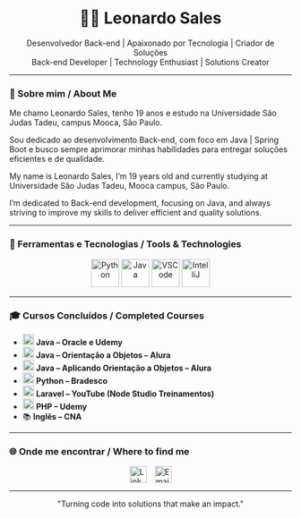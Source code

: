 <h1 align="center">👨‍💻 Leonardo Sales</h1>

<p align="center">
Desenvolvedor Back-end | Apaixonado por Tecnologia | Criador de Soluções<br/>
Back-end Developer | Technology Enthusiast | Solutions Creator
</p>

---

### 🚀 Sobre mim / About Me

Me chamo Leonardo Sales, tenho 19 anos e estudo na Universidade São Judas Tadeu, campus Mooca, São Paulo.

Sou dedicado ao desenvolvimento Back-end, com foco em Java | Spring Boot e busco sempre aprimorar minhas habilidades para entregar soluções eficientes e de qualidade.

My name is Leonardo Sales, I’m 19 years old and currently studying at Universidade São Judas Tadeu, Mooca campus, São Paulo.

I’m dedicated to Back-end development, focusing on Java, and always striving to improve my skills to deliver efficient and quality solutions.

---

### 🔧 Ferramentas e Tecnologias / Tools & Technologies

<div align="center">
  <img src="https://cdn.jsdelivr.net/gh/devicons/devicon/icons/python/python-original.svg" width="50" alt="Python"/>
  <img src="https://cdn.jsdelivr.net/gh/devicons/devicon/icons/java/java-original.svg" width="50" alt="Java"/>
  <img src="https://cdn.jsdelivr.net/gh/devicons/devicon/icons/vscode/vscode-original.svg" width="50" alt="VSCode"/>
  <img src="https://cdn.jsdelivr.net/gh/devicons/devicon/icons/intellij/intellij-original.svg" width="50" alt="IntelliJ"/>
</div>

---

### 🎓 Cursos Concluídos / Completed Courses

- <img src="https://cdn.jsdelivr.net/gh/devicons/devicon/icons/java/java-original.svg" width="20"/> **Java – Oracle e Udemy**  
- <img src="https://cdn.jsdelivr.net/gh/devicons/devicon/icons/java/java-original.svg" width="20"/> **Java – Orientação a Objetos – Alura**  
- <img src="https://cdn.jsdelivr.net/gh/devicons/devicon/icons/java/java-original.svg" width="20"/> **Java – Aplicando Orientação a Objetos – Alura**  
- <img src="https://cdn.jsdelivr.net/gh/devicons/devicon/icons/python/python-original.svg" width="20"/> **Python – Bradesco**  
- <img src="https://cdn.jsdelivr.net/gh/devicons/devicon/icons/php/php-original.svg" width="20"/> **Laravel – YouTube (Node Studio Treinamentos)**  
- <img src="https://cdn.jsdelivr.net/gh/devicons/devicon/icons/php/php-original.svg" width="20"/> **PHP – Udemy**  
- 📚 **Inglês – CNA**

---

### 🌐 Onde me encontrar / Where to find me

<div style="display: flex; justify-content: center; align-items: center; gap: 15px; width: 100px; margin: 0 auto;">
  <a href="https://www.linkedin.com/in/salesleo/" target="_blank" rel="noopener noreferrer">
    <img src="https://cdn.jsdelivr.net/gh/devicons/devicon/icons/linkedin/linkedin-original.svg" width="30" alt="LinkedIn"/>
  </a>
  <a href="mailto:leosaleszz0407@gmail.com" target="_blank" rel="noopener noreferrer">
    <img src="https://cdn.jsdelivr.net/gh/devicons/devicon/icons/google/google-original.svg" width="30" alt="Email"/>
  </a>
</div>


---

<p align="center">
"Turning code into solutions that make an impact."
</p>
